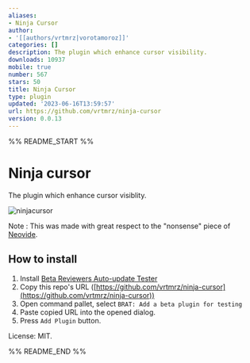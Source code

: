 ```yaml
---
aliases:
- Ninja Cursor
author:
- '[[authors/vrtmrz|vorotamoroz]]'
categories: []
description: The plugin which enhance cursor visibility.
downloads: 10937
mobile: true
number: 567
stars: 50
title: Ninja Cursor
type: plugin
updated: '2023-06-16T13:59:57'
url: https://github.com/vrtmrz/ninja-cursor
version: 0.0.13
---
```


%% README_START %%

# Ninja cursor

The plugin which enhance cursor visiblity.

![ninjacursor](https://user-images.githubusercontent.com/45774780/177967934-ffcb90b0-2330-4c58-a0dd-2defcf2d7b9e.gif)

Note : This was made with great respect to the "nonsense" piece of [Neovide](https://github.com/neovide/neovide).

## How to install

1.  Install [Beta Reviewers Auto-update Tester](https://github.com/TfTHacker/obsidian42-brat)
2.  Copy this repo's URL ([https://github.com/vrtmrz/ninja-cursor](https://github.com/vrtmrz/ninja-cursor))
3.  Open command pallet, select `BRAT: Add a beta plugin for testing`
4.  Paste copied URL into the opened dialog.
5.  Press `Add Plugin` button.

License: MIT.

%% README_END %%